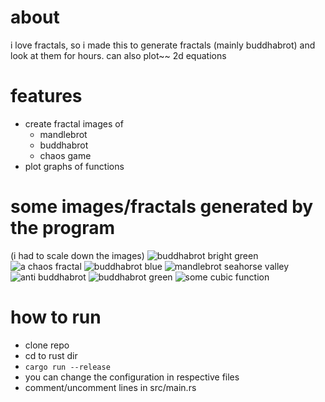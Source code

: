 # about
i love fractals, so i made this to generate fractals (mainly buddhabrot) and look at them for hours. can also plot~~ 2d equations

# features
- create fractal images of
  - mandlebrot
  - buddhabrot
  - chaos game
- plot graphs of functions

# some images/fractals generated by the program
(i had to scale down the images)
![](./images/image1622461942.jpeg "buddhabrot bright green")
![](./images/image1622461866.jpeg "a chaos fractal")
![](./images/image1625142160.jpeg "buddhabrot blue")
![](./images/image1624369429.jpeg "mandlebrot seahorse valley")
![](./images/image1624788901.jpeg "anti buddhabrot")
![](./images/image1624637533.jpeg "buddhabrot green")
![](./images/image1622468066.jpeg "some cubic function")

# how to run
- clone repo
- cd to rust dir
- ```cargo run --release```
- you can change the configuration in respective files
- comment/uncomment lines in src/main.rs